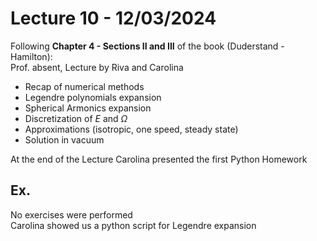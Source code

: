 # Lecture 10 - 12/03/2024
Following **Chapter 4 - Sections II and III** of the book (Duderstand - Hamilton):  
Prof. absent, Lecture by Riva and Carolina

- Recap of numerical methods
- Legendre polynomials expansion
- Spherical Armonics expansion
- Discretization of $E$ and $\Omega$
- Approximations (isotropic, one speed, steady state)
- Solution in vacuum

At the end of the Lecture Carolina presented the first Python Homework

## Ex.
No exercises were performed  
Carolina showed us a python script for Legendre expansion



